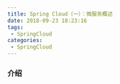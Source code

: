 ```yaml
---
title: Spring Cloud（一）：微服务概述
date: 2018-09-23 18:23:16
tags:
 - SpringCloud
categories: 
 - SpringCloud
---
```


### 介绍

